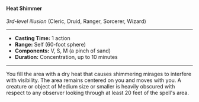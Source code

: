 #### Heat Shimmer
*3rd-level illusion* (Cleric, Druid, Ranger, Sorcerer, Wizard)
___
- **Casting Time:** 1 action
- **Range:** Self (60-foot sphere)
- **Components:** V, S, M (a pinch of sand)
- **Duration:** Concentration, up to 10 minutes
---
You fill the area with a dry heat that causes shimmering mirages to interfere with visibility. The area remains centered on you and moves with you. A creature or object of Medium size or smaller is heavily obscured with respect to any observer looking through at least 20 feet of the spell's area.
